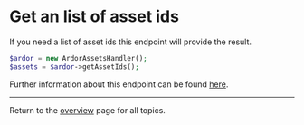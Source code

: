 # Get an list of asset ids

If you need a list of asset ids this endpoint will provide the result.

```php
$ardor = new ArdorAssetsHandler();
$assets = $ardor->getAssetIds();
```

Further information about this endpoint can be found [here](https://ardordocs.jelurida.com/Asset_Exchange#Get_Asset_Ids).

---
Return to the [overview](../overview.md) page for all topics.